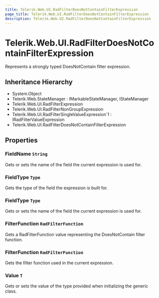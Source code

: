 ```yaml
---
title: Telerik.Web.UI.RadFilterDoesNotContainFilterExpression
page_title: Telerik.Web.UI.RadFilterDoesNotContainFilterExpression
description: Telerik.Web.UI.RadFilterDoesNotContainFilterExpression
---
```


# Telerik.Web.UI.RadFilterDoesNotContainFilterExpression

Represents a strongly typed DoesNotContain filter expression.

## Inheritance Hierarchy

* System.Object
* Telerik.Web.StateManager : IMarkableStateManager, IStateManager
* Telerik.Web.UI.RadFilterExpression
* Telerik.Web.UI.RadFilterNonGroupExpression
* Telerik.Web.UI.RadFilterSingleValueExpression`1 : IRadFilterValueExpression
* Telerik.Web.UI.RadFilterDoesNotContainFilterExpression

## Properties

###  FieldName `String`

Gets or sets the name of the field the current expression is used for.

###  FieldType `Type`

Gets the type of the field the expression is built for.

###  FieldType `Type`

Gets or sets the name of the field the current expression is used for.

###  FilterFunction `RadFilterFunction`

Gets a RadFilterFunction value representing the DoesNotContain filter function.

###  FilterFunction `RadFilterFunction`

Gets the filter function used in the current expression.

###  Value `T`

Gets or sets the value of the type provided when initializing the generic class.

